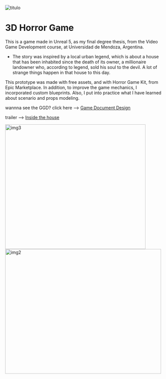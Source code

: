

![titulo](https://github.com/Zhea606/inside_the_House_game/assets/69162988/0844ea46-c658-468b-98bd-6271c129c5a4)



# 3D Horror Game 
This is a game made in Unreal 5, as my final degree thesis, from the Video Game Development course, at Universidad de Mendoza, Argentina.
- The story was inspired by a local urban legend, which is about a house that has been inhabited since the death of its owner, a millionaire landowner who, according to legend, sold his soul to the devil. A lot of strange things happen in that house to this day.

This prototype was made with free assets, and with Horror Game Kit, from Epic Marketplace. In addition, to improve the game mechanics, I incorporated custom blueprints. Also, I put into practice what I have learned about scenario and props modeling.

wannna see the GGD? click here --> [Game Document Design](https://www.canva.com/design/DAFbWhFpb2E/3d65dAAEVaXQ2cqX9BF9Iw/watch?utm_content=DAFbWhFpb2E&utm_campaign=designshare&utm_medium=link&utm_source=publishsharelink)

trailer --> [Inside the house](https://www.canva.com/design/DAFrGx9XAA0/Eph59cMFjQXbE7DdLC8hKA/watch?utm_content=DAFrGx9XAA0&utm_campaign=designshare&utm_medium=link&utm_source=publishsharelink)


<img src="https://github.com/Zhea606/inside_the_House_game/assets/69162988/f70a6e96-849d-4396-9bed-880def50e11c" alt="img3" width="450" height= "400">

<img src="https://github.com/Zhea606/inside_the_House_game/assets/69162988/04d60150-013d-4d80-aa29-e3f94b9cde52" alt="img2" width="500" height= "400" >




